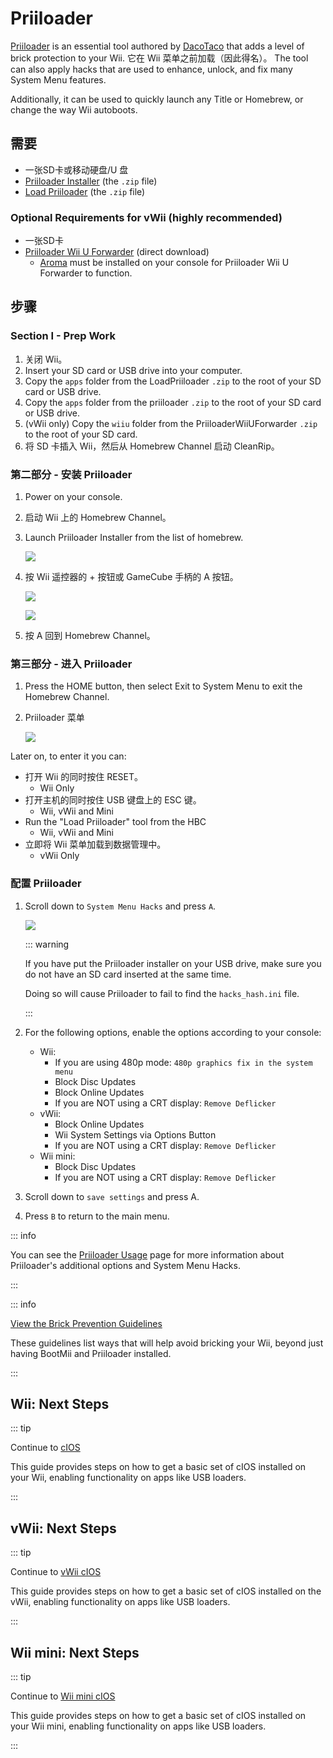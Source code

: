 # Priiloader

[Priiloader](https://github.com/DacoTaco/priiloader) is an essential tool authored by [DacoTaco](https://github.com/DacoTaco) that adds a level of brick protection to your Wii. 它在 Wii 菜单之前加载（因此得名）。 The tool can also apply hacks that are used to enhance, unlock, and fix many System Menu features.

Additionally, it can be used to quickly launch any Title or Homebrew, or change the way Wii autoboots.

## 需要

- 一张SD卡或移动硬盘/U 盘
- [Priiloader Installer](https://oscwii.org/library/app/priiloader) (the `.zip` file)
- [Load Priiloader](https://oscwii.org/library/app/loadpriiloader) (the `.zip` file)

### Optional Requirements for vWii (highly recommended)

- 一张SD卡
- [Priiloader Wii U Forwarder](https://github.com/DacoTaco/priiloader/releases/download/0.10.0/PriiloaderWiiUForwarder.zip) (direct download)
  - [Aroma](https://wiiu.hacks.guide/#/aroma/getting-started) must be installed on your console for Priiloader Wii U Forwarder to function.

## 步骤

### Section I - Prep Work

1. 关闭 Wii。
2. Insert your SD card or USB drive into your computer.
3. Copy the `apps` folder from the LoadPriiloader `.zip` to the root of your SD card or USB drive.
4. Copy the `apps` folder from the priiloader `.zip` to the root of your SD card or USB drive.
5. (vWii only) Copy the `wiiu` folder from the PriiloaderWiiUForwarder `.zip` to the root of your SD card.
6. 将 SD 卡插入 Wii，然后从 Homebrew Channel 启动 CleanRip。

### 第二部分 - 安装 Priiloader

1. Power on your console.

2. 启动 Wii 上的 Homebrew Channel。

3. Launch Priiloader Installer from the list of homebrew.

   ![](/images/hbc/priiloader-and-loadpriiloader.png)

4. 按 Wii 遥控器的 + 按钮或 GameCube 手柄的 A 按钮。

   ![](/images/priiloader/installer.png)

   ![](/images/priiloader/installing.png)

5. 按 A 回到 Homebrew Channel。

### 第三部分 - 进入 Priiloader

1. Press the HOME button, then select Exit to System Menu to exit the Homebrew Channel.
2. Priiloader 菜单

   ![](/images/priiloader/menu.png)

Later on, to enter it you can:

- 打开 Wii 的同时按住 RESET。
  - Wii Only
- 打开主机的同时按住 USB 键盘上的 ESC 键。
  - Wii, vWii and Mini
- Run the "Load Priiloader" tool from the HBC
  - Wii, vWii and Mini
- 立即将 Wii 菜单加载到数据管理中。
  - vWii Only

### 配置 Priiloader

1. Scroll down to `System Menu Hacks` and press `A`.

   ![](/images/priiloader/menu_hacks.png)

   ::: warning

   If you have put the Priiloader installer on your USB drive, make sure you do not have an SD card inserted at the same time.

   Doing so will cause Priiloader to fail to find the `hacks_hash.ini` file.

   :::

2. For the following options, enable the options according to your console:
   - Wii:
     - If you are using 480p mode: `480p graphics fix in the system menu`
     - Block Disc Updates
     - Block Online Updates
     - If you are NOT using a CRT display: `Remove Deflicker`
   - vWii:
     - Block Online Updates
     - Wii System Settings via Options Button
     - If you are NOT using a CRT display: `Remove Deflicker`
   - Wii mini:
     - Block Disc Updates
     - If you are NOT using a CRT display: `Remove Deflicker`

3. Scroll down to `save settings` and press A.

4. Press `B` to return to the main menu.

::: info

You can see the [Priiloader Usage](priiloader-usage) page for more information about Priiloader's additional options and System Menu Hacks.

:::

::: info

[View the Brick Prevention Guidelines](bricks#brick-prevention)

These guidelines list ways that will help avoid bricking your Wii, beyond just having BootMii and Priiloader installed.

:::

## Wii: Next Steps

::: tip

Continue to [cIOS](cios)

This guide provides steps on how to get a basic set of cIOS installed on your Wii, enabling functionality on apps like USB loaders.

:::

## vWii: Next Steps

::: tip

Continue to [vWii cIOS](cios-vwii)

This guide provides steps on how to get a basic set of cIOS installed on the vWii, enabling functionality on apps like USB loaders.

:::

## Wii mini: Next Steps

::: tip

Continue to [Wii mini cIOS](cios-mini)

This guide provides steps on how to get a basic set of cIOS installed on your Wii mini, enabling functionality on apps like USB loaders.

:::
